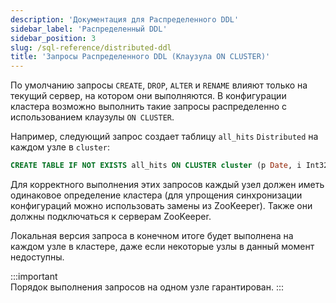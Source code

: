 ```yaml
---
description: 'Документация для Распределенного DDL'
sidebar_label: 'Распределенный DDL'
sidebar_position: 3
slug: /sql-reference/distributed-ddl
title: 'Запросы Распределенного DDL (Клаузула ON CLUSTER)'
---
```


По умолчанию запросы `CREATE`, `DROP`, `ALTER` и `RENAME` влияют только на текущий сервер, на котором они выполняются. В конфигурации кластера возможно выполнить такие запросы распределенно с использованием клаузулы `ON CLUSTER`.

Например, следующий запрос создает таблицу `all_hits` `Distributed` на каждом узле в `cluster`:

```sql
CREATE TABLE IF NOT EXISTS all_hits ON CLUSTER cluster (p Date, i Int32) ENGINE = Distributed(cluster, default, hits)
```

Для корректного выполнения этих запросов каждый узел должен иметь одинаковое определение кластера (для упрощения синхронизации конфигураций можно использовать замены из ZooKeeper). Также они должны подключаться к серверам ZooKeeper.

Локальная версия запроса в конечном итоге будет выполнена на каждом узле в кластере, даже если некоторые узлы в данный момент недоступны.

:::important    
Порядок выполнения запросов на одном узле гарантирован.
:::
